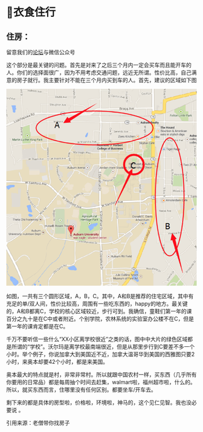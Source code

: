 # 衣食住行

## 住房：

留意我们的[论坛](http://bbs.aussa.org/portal.php)与微信公众号

这个部分是最关键的问题。首先是对来了之后三个月内一定会买车而且能开车的人。你们的选择面很广，因为不用考虑交通问题，远近无所谓。性价比高，自己满意的房子就行。我主要针对不能在三个月内买到车的人。首先，建议的区域如下图

![](.gitbook/assets/image%20%284%29.png)

如图，一共有三个圆形区域，A，B，C。其中，A和B是推荐的住宅区域，其中有充足的单/双人间，性价比较高，周围有一些吃东西的，happy的地方。最关键的，A和B都离C，学校的核心区域较近，步行可到。我确信，童鞋们第一年的课百分之九十是在C中或者附近。个别学院，农林系统的实验室办公楼不在C，但是第一年的课肯定都是在C。

千万不要听信一些什么“XX小区离学校很近”之类的话，图中中大片的绿色区域都是所谓的“学校”。沃尔玛是离学校最南端很近，但是从那里步行到C要差不多一个小时。举个例子，你说加拿大到美国近不近，加拿大温哥华到美国的西雅图只要2小时，来奥本却要42个小时，都是来美国。

奥本最大的特点就是村，非常非常村。所以就跟中国农村一样，买东西（几乎所有你要用的日常品）都是每周抽个时间去赶集，walmart啦，福州超市啦，什么的。所以，就买东西而言，住哪里没有任何区别。都要坐车/开车去。

剩下来的都是具体的房型啦，价格啦，环境啦，神马的，这个见仁见智。我也没必要说
。

引用来源：老僧带你找房子







